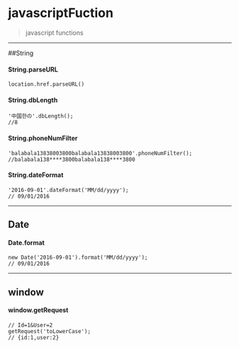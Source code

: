# javascriptFuction
> javascript functions

----
##String
#### String.parseURL
```
location.href.parseURL()
```

#### String.dbLength 
```
'中国한の'.dbLength();
//8
```

#### String.phoneNumFilter  
```
'balabala13838003800balabala13838003800'.phoneNumFilter();
//balabala138****3800balabala138****3800
```

#### String.dateFormat  
```
'2016-09-01'.dateFormat('MM/dd/yyyy');
// 09/01/2016
```


----
## Date
#### Date.format

```
new Date('2016-09-01').format('MM/dd/yyyy');
// 09/01/2016
```

----
##  window
#### window.getRequest
```
// Id=1&User=2
getRequest('toLowerCase');
// {id:1,user:2}
```

